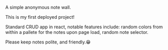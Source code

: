 A simple anonymous note wall.

This is my first deployed project! 

Standard CRUD app in react, notable features include:
  random colors from within a pallete for the notes upon page load,
  random note selector.
  
  Please keep notes polite, and friendly.😁
